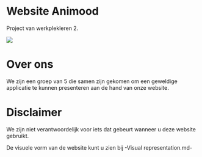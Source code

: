 # Website Animood
Project van werkplekleren 2.

![](https://i.ibb.co/rfCntzP/DEFINITIEF.jpg)

# Over ons
We zijn een groep van 5 die samen zijn gekomen om een geweldige applicatie te kunnen presenteren aan de hand van onze website.


# Disclaimer
We zijn niet verantwoordelijk voor iets dat gebeurt wanneer u deze website gebruikt.

De visuele vorm van de website kunt u zien bij -Visual representation.md-
